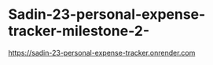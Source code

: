 # Sadin-23-personal-expense-tracker-milestone-2-
https://sadin-23-personal-expense-tracker.onrender.com
